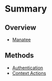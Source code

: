 # Summary

## Overview

* [Manatee](README.md)

## Methods

* [Authentication](authentication.md)
* [Context Actions](methods.md)

